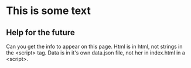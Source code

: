 This is some text
===========

Help for the future
------------

Can you get the info to appear on this page. Html is in html, not strings in the &lt;script&gt; tag. Data is in it's own data.json file, not her in index.html in a &lt;script&gt;.